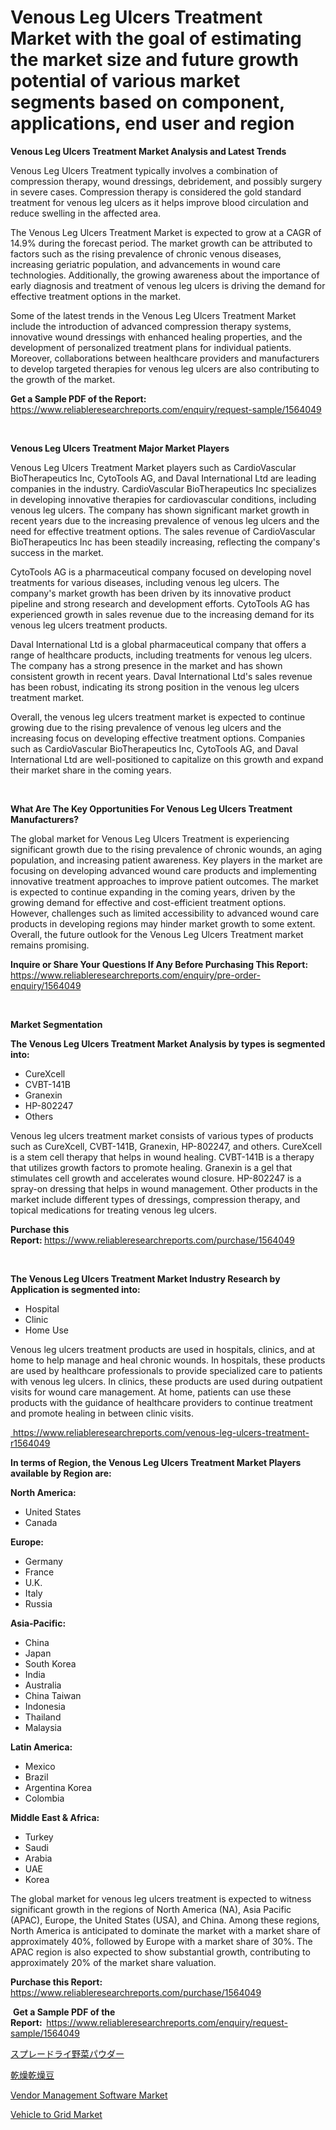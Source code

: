 <p><h1>Venous Leg Ulcers Treatment Market with the goal of estimating the market size and future growth potential of various market segments based on component, applications, end user and region</h1></p><p><strong>Venous Leg Ulcers Treatment Market Analysis and Latest Trends</strong></p>
<p><p>Venous Leg Ulcers Treatment typically involves a combination of compression therapy, wound dressings, debridement, and possibly surgery in severe cases. Compression therapy is considered the gold standard treatment for venous leg ulcers as it helps improve blood circulation and reduce swelling in the affected area.</p><p>The Venous Leg Ulcers Treatment Market is expected to grow at a CAGR of 14.9% during the forecast period. The market growth can be attributed to factors such as the rising prevalence of chronic venous diseases, increasing geriatric population, and advancements in wound care technologies. Additionally, the growing awareness about the importance of early diagnosis and treatment of venous leg ulcers is driving the demand for effective treatment options in the market.</p><p>Some of the latest trends in the Venous Leg Ulcers Treatment Market include the introduction of advanced compression therapy systems, innovative wound dressings with enhanced healing properties, and the development of personalized treatment plans for individual patients. Moreover, collaborations between healthcare providers and manufacturers to develop targeted therapies for venous leg ulcers are also contributing to the growth of the market.</p></p>
<p><strong>Get a Sample PDF of the Report:&nbsp;</strong> <a href="https://www.reliableresearchreports.com/enquiry/request-sample/1564049">https://www.reliableresearchreports.com/enquiry/request-sample/1564049</a></p>
<p>&nbsp;</p>
<p><strong>Venous Leg Ulcers Treatment Major Market Players</strong></p>
<p><p>Venous Leg Ulcers Treatment Market players such as CardioVascular BioTherapeutics Inc, CytoTools AG, and Daval International Ltd are leading companies in the industry. CardioVascular BioTherapeutics Inc specializes in developing innovative therapies for cardiovascular conditions, including venous leg ulcers. The company has shown significant market growth in recent years due to the increasing prevalence of venous leg ulcers and the need for effective treatment options. The sales revenue of CardioVascular BioTherapeutics Inc has been steadily increasing, reflecting the company's success in the market.</p><p>CytoTools AG is a pharmaceutical company focused on developing novel treatments for various diseases, including venous leg ulcers. The company's market growth has been driven by its innovative product pipeline and strong research and development efforts. CytoTools AG has experienced growth in sales revenue due to the increasing demand for its venous leg ulcers treatment products.</p><p>Daval International Ltd is a global pharmaceutical company that offers a range of healthcare products, including treatments for venous leg ulcers. The company has a strong presence in the market and has shown consistent growth in recent years. Daval International Ltd's sales revenue has been robust, indicating its strong position in the venous leg ulcers treatment market.</p><p>Overall, the venous leg ulcers treatment market is expected to continue growing due to the rising prevalence of venous leg ulcers and the increasing focus on developing effective treatment options. Companies such as CardioVascular BioTherapeutics Inc, CytoTools AG, and Daval International Ltd are well-positioned to capitalize on this growth and expand their market share in the coming years.</p></p>
<p>&nbsp;</p>
<p><strong>What Are The Key Opportunities For Venous Leg Ulcers Treatment Manufacturers?</strong></p>
<p><p>The global market for Venous Leg Ulcers Treatment is experiencing significant growth due to the rising prevalence of chronic wounds, an aging population, and increasing patient awareness. Key players in the market are focusing on developing advanced wound care products and implementing innovative treatment approaches to improve patient outcomes. The market is expected to continue expanding in the coming years, driven by the growing demand for effective and cost-efficient treatment options. However, challenges such as limited accessibility to advanced wound care products in developing regions may hinder market growth to some extent. Overall, the future outlook for the Venous Leg Ulcers Treatment market remains promising.</p></p>
<p><strong>Inquire or Share Your Questions If Any Before Purchasing This Report:</strong> <a href="https://www.reliableresearchreports.com/enquiry/pre-order-enquiry/1564049">https://www.reliableresearchreports.com/enquiry/pre-order-enquiry/1564049</a></p>
<p>&nbsp;</p>
<p><strong>Market Segmentation</strong></p>
<p><strong>The Venous Leg Ulcers Treatment Market Analysis by types is segmented into:</strong></p>
<p><ul><li>CureXcell</li><li>CVBT-141B</li><li>Granexin</li><li>HP-802247</li><li>Others</li></ul></p>
<p><p>Venous leg ulcers treatment market consists of various types of products such as CureXcell, CVBT-141B, Granexin, HP-802247, and others. CureXcell is a stem cell therapy that helps in wound healing. CVBT-141B is a therapy that utilizes growth factors to promote healing. Granexin is a gel that stimulates cell growth and accelerates wound closure. HP-802247 is a spray-on dressing that helps in wound management. Other products in the market include different types of dressings, compression therapy, and topical medications for treating venous leg ulcers.</p></p>
<p><strong>Purchase this Report:&nbsp;</strong><a href="https://www.reliableresearchreports.com/purchase/1564049">https://www.reliableresearchreports.com/purchase/1564049</a></p>
<p>&nbsp;</p>
<p><strong>The Venous Leg Ulcers Treatment Market Industry Research by Application is segmented into:</strong></p>
<p><ul><li>Hospital</li><li>Clinic</li><li>Home Use</li></ul></p>
<p><p>Venous leg ulcers treatment products are used in hospitals, clinics, and at home to help manage and heal chronic wounds. In hospitals, these products are used by healthcare professionals to provide specialized care to patients with venous leg ulcers. In clinics, these products are used during outpatient visits for wound care management. At home, patients can use these products with the guidance of healthcare providers to continue treatment and promote healing in between clinic visits.</p></p>
<p><a href="https://www.reliableresearchreports.com/venous-leg-ulcers-treatment-r1564049">&nbsp;https://www.reliableresearchreports.com/venous-leg-ulcers-treatment-r1564049</a></p>
<p><strong>In terms of Region, the Venous Leg Ulcers Treatment Market Players available by Region are:</strong></p>
<p>
    <p> <strong> North America: </strong>
        <ul>
            <li>United States</li>
            <li>Canada</li>
        </ul>
        </p> 
    <p> <strong> Europe: </strong>
        <ul>
            <li>Germany</li>
            <li>France</li>
            <li>U.K.</li>
            <li>Italy</li>
            <li>Russia</li>
        </ul>
        </p> 
    <p> <strong> Asia-Pacific: </strong>
        <ul>
            <li>China</li>
            <li>Japan</li>
            <li>South Korea</li>
            <li>India</li>
            <li>Australia</li>
            <li>China Taiwan</li>
            <li>Indonesia</li>
            <li>Thailand</li>
            <li>Malaysia</li>
        </ul>
        </p> 
    <p> <strong> Latin America: </strong>
        <ul>
            <li>Mexico</li>
            <li>Brazil</li>
            <li>Argentina Korea</li>
            <li>Colombia</li>
        </ul>
        </p> 
    <p> <strong> Middle East & Africa: </strong>
        <ul>
            <li>Turkey</li>
            <li>Saudi</li>
            <li>Arabia</li>
            <li>UAE</li>
            <li>Korea</li>
        </ul>
    </p>
    </p>
<p><p>The global market for venous leg ulcers treatment is expected to witness significant growth in the regions of North America (NA), Asia Pacific (APAC), Europe, the United States (USA), and China. Among these regions, North America is anticipated to dominate the market with a market share of approximately 40%, followed by Europe with a market share of 30%. The APAC region is also expected to show substantial growth, contributing to approximately 20% of the market share valuation.</p></p>
<p><strong>Purchase this Report: </strong><a href="https://www.reliableresearchreports.com/purchase/1564049">https://www.reliableresearchreports.com/purchase/1564049</a></p>
<p>&nbsp;<strong>Get a Sample PDF of the Report:&nbsp;&nbsp;</strong><a href="https://www.reliableresearchreports.com/enquiry/request-sample/1564049">https://www.reliableresearchreports.com/enquiry/request-sample/1564049</a></p>
<p><strong></strong></p>
<p><p><a href="https://github.com/AhmadMann1950/Market-Research-Report-List-1/blob/main/8383076177551.md">スプレードライ野菜パウダー</a></p><p><a href="https://github.com/Alenaieme/Market-Research-Report-List-2/blob/main/5575420177550.md">乾燥乾燥豆</a></p><p><a href="https://github.com/sarohimweaach77/Market-Research-Report-List-1/blob/main/vendor-management-software-market.md">Vendor Management Software Market</a></p><p><a href="https://github.com/nigngrjl95/Market-Research-Report-List-1/blob/main/vehicle-to-grid-market.md">Vehicle to Grid Market</a></p></p>
